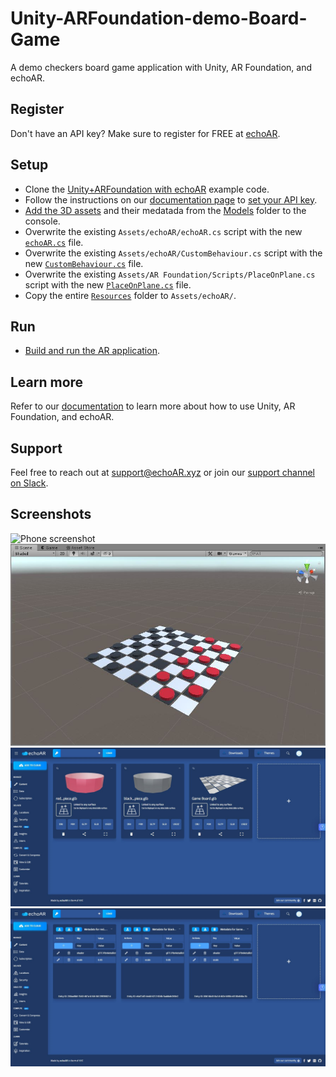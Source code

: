 # Unity-ARFoundation-demo-Board-Game
A demo checkers board game application with Unity, AR Foundation, and echoAR.

## Register
Don't have an API key? Make sure to register for FREE at [echoAR](https://console.echoar.xyz/#/auth/register).

## Setup
* Clone the [Unity+ARFoundation with echoAR](https://github.com/echoARxyz/Unity-ARFoundation-echoAR-example) example code.
* Follow the instructions on our [documentation page](https://docs.echoar.xyz/unity/adding-ar-capabilities) to [set your API key](https://docs.echoar.xyz/unity/adding-ar-capabilities#3-set-you-api-key).
* [Add the 3D assets](https://docs.echoar.xyz/quickstart/add-a-3d-model) and their medatada from the [Models](./Models) folder to the console.
* Overwrite the existing `Assets/echoAR/echoAR.cs` script with the new [`echoAR.cs`](./Scripts/echoAR.cs) file.
* Overwrite the existing `Assets/echoAR/CustomBehaviour.cs` script with the new [`CustomBehaviour.cs`](./Scripts/CustomBehaviour.cs) file.
* Overwrite the existing `Assets/AR Foundation/Scripts/PlaceOnPlane.cs` script with the new [`PlaceOnPlane.cs`](./Scripts/PlaceOnPlane.cs) file.
* Copy the entire [`Resources`](./Resources/) folder to `Assets/echoAR/`.

## Run
* [Build and run the AR application](https://docs.echoar.xyz/unity/adding-ar-capabilities#4-build-and-run-the-ar-application).

## Learn more
Refer to our [documentation](https://docs.echoar.xyz/unity/) to learn more about how to use Unity, AR Foundation, and echoAR.

## Support
Feel free to reach out at [support@echoAR.xyz](mailto:support@echoAR.xyz) or join our [support channel on Slack](https://go.echoAR.xyz/join). 

## Screenshots
![Phone screenshot](/Images/Phone.gif)
![Unity scene screenshot](/Images/Unity.JPG)
![echoAR console screenshot](/Images/Console%20(Front).JPG)
![echoAR console screenshot](/Images/Console%20(Back).JPG)
